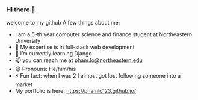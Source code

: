 ### Hi there 👋
welcome to my github
A few things about me:
- I am a 5-th year computer science and finance student at Northeastern University
- 🔭 My expertise is in full-stack web development 
- 🌱 I’m currently learning Django 
- 📫 you can reach me at pham.lo@northeastern.edu
- 😄 Pronouns: He/him/his
- ⚡ Fun fact: when I was 2 I almost got lost following someone into a market
- My portfolio is here: https://phamlo123.github.io/
<!--
**phamlo123/phamlo123** is a ✨ _special_ ✨ repository because its `README.md` (this file) appears on your GitHub profile.

Here are some ideas to get you started:

- 🔭 I’m currently working on ...
- 🌱 I’m currently learning ...
- 👯 I’m looking to collaborate on ...
- 💬 Ask me about ...

- 😄 Pronouns: ...
- ⚡ Fun fact: ...
-->
